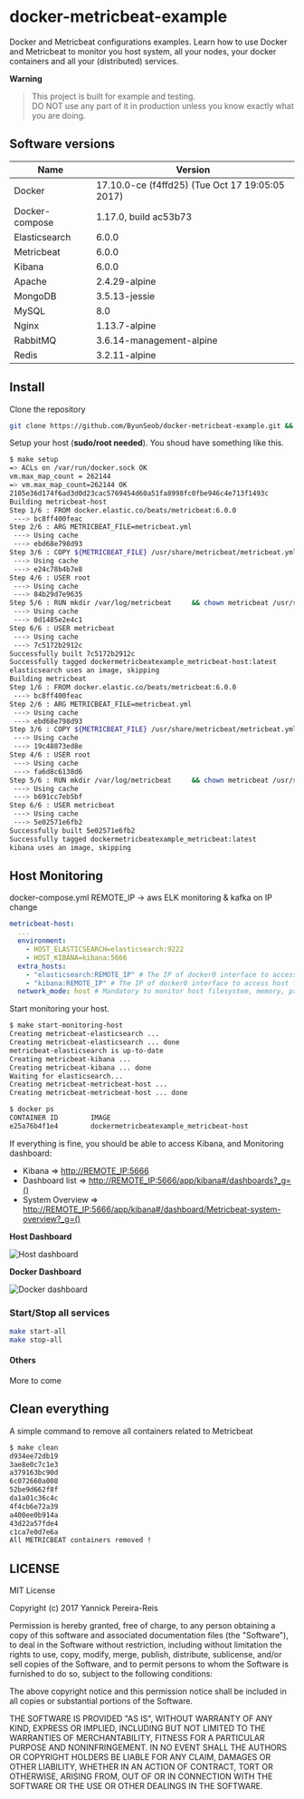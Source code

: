 # docker-metricbeat-example

Docker and Metricbeat configurations examples.
Learn how to use Docker and Metricbeat to monitor you host system, all your nodes, your docker containers and all your (distributed) services.

**Warning**
> This project is built for example and testing.  
> DO NOT use any part of it in production unless you know exactly what you are doing.

## Software versions

| Name  | Version |
| ------------- | ------------- |
| Docker  | 17.10.0-ce (f4ffd25) (Tue Oct 17 19:05:05 2017)  |
| Docker-compose  | 1.17.0, build ac53b73 |
| Elasticsearch  | 6.0.0 |
| Metricbeat  | 6.0.0 |
| Kibana  | 6.0.0 |
| Apache | 2.4.29-alpine |
| MongoDB | 3.5.13-jessie |
| MySQL | 8.0 |
| Nginx | 1.13.7-alpine |
| RabbitMQ | 3.6.14-management-alpine |
| Redis | 3.2.11-alpine |


## Install

Clone the repository

```bash
git clone https://github.com/ByunSeob/docker-metricbeat-example.git && cd docker-metricbeat-example
```

Setup your host (**sudo/root needed**).
You shoud have something like this.

```bash
$ make setup
=> ACLs on /var/run/docker.sock OK
vm.max_map_count = 262144
=> vm.max_map_count=262144 OK
2105e36d174f6ad3d0d23cac5769454d60a51fa8998fc0fbe946c4e713f1493c
Building metricbeat-host
Step 1/6 : FROM docker.elastic.co/beats/metricbeat:6.0.0
 ---> bc8ff400feac
Step 2/6 : ARG METRICBEAT_FILE=metricbeat.yml
 ---> Using cache
 ---> ebd68e798d93
Step 3/6 : COPY ${METRICBEAT_FILE} /usr/share/metricbeat/metricbeat.yml
 ---> Using cache
 ---> e24c78b4b7e8
Step 4/6 : USER root
 ---> Using cache
 ---> 84b29d7e9635
Step 5/6 : RUN mkdir /var/log/metricbeat     && chown metricbeat /usr/share/metricbeat/metricbeat.yml     && chmod go-w /usr/share/metricbeat/metricbeat.yml     && chown metricbeat /var/log/metricbeat
 ---> Using cache
 ---> 0d1485e2e4c1
Step 6/6 : USER metricbeat
 ---> Using cache
 ---> 7c5172b2912c
Successfully built 7c5172b2912c
Successfully tagged dockermetricbeatexample_metricbeat-host:latest
elasticsearch uses an image, skipping
Building metricbeat
Step 1/6 : FROM docker.elastic.co/beats/metricbeat:6.0.0
 ---> bc8ff400feac
Step 2/6 : ARG METRICBEAT_FILE=metricbeat.yml
 ---> Using cache
 ---> ebd68e798d93
Step 3/6 : COPY ${METRICBEAT_FILE} /usr/share/metricbeat/metricbeat.yml
 ---> Using cache
 ---> 19c48873ed8e
Step 4/6 : USER root
 ---> Using cache
 ---> fa6d8c6138d6
Step 5/6 : RUN mkdir /var/log/metricbeat     && chown metricbeat /usr/share/metricbeat/metricbeat.yml     && chmod go-w /usr/share/metricbeat/metricbeat.yml     && chown metricbeat /var/log/metricbeat
 ---> Using cache
 ---> b691cc7eb5bf
Step 6/6 : USER metricbeat
 ---> Using cache
 ---> 5e02571e6fb2
Successfully built 5e02571e6fb2
Successfully tagged dockermetricbeatexample_metricbeat:latest
kibana uses an image, skipping
```

## Host Monitoring

docker-compose.yml 
REMOTE_IP -> aws ELK monitoring & kafka on IP change

```yaml
metricbeat-host:
  ...
  environment:
    - HOST_ELASTICSEARCH=elasticsearch:9222
    - HOST_KIBANA=kibana:5666
  extra_hosts:
    - "elasticsearch:REMOTE_IP" # The IP of docker0 interface to access host from container
    - "kibana:REMOTE_IP" # The IP of docker0 interface to access host from container
  network_mode: host # Mandatory to monitor host filesystem, memory, processes,...
```

Start monitoring your host.

```bash
$ make start-monitoring-host 
Creating metricbeat-elasticsearch ... 
Creating metricbeat-elasticsearch ... done
metricbeat-elasticsearch is up-to-date
Creating metricbeat-kibana ... 
Creating metricbeat-kibana ... done
Waiting for elasticsearch...
Creating metricbeat-metricbeat-host ... 
Creating metricbeat-metricbeat-host ... done
```

```bash
$ docker ps                 
CONTAINER ID        IMAGE                                                 COMMAND                  CREATED             STATUS              PORTS                              NAMES
e25a76b4f1e4        dockermetricbeatexample_metricbeat-host               "/usr/local/bin/do..."   2 minutes ago       Up 2 seconds                                           metricbeat-metricbeat-host
```

If everything is fine, you should be able to access Kibana, and Monitoring dashboard:

* Kibana => [http://REMOTE_IP:5666](http://127.0.0.1:5666/app/kibana)
* Dashboard list => [http://REMOTE_IP:5666/app/kibana#/dashboards?_g=()](http://127.0.0.1:5666/app/kibana#/dashboards?_g=())
* System Overview => [http://REMOTE_IP:5666/app/kibana#/dashboard/Metricbeat-system-overview?_g=()](http://127.0.0.1:5666/app/kibana#/dashboard/Metricbeat-system-overview?_g=())

**Host Dashboard**

![Host dashboard](./img/host.png)

**Docker Dashboard**

![Docker dashboard](./img/docker.png)

### Start/Stop all services

```bash
make start-all
make stop-all
```
#### Others

More to come

## Clean everything

A simple command to remove all containers related to Metricbeat

```bash
$ make clean
d934ee72db19
3ae8e0c7c1e3
a379163bc90d
6c072660a008
52be9d662f8f
da1a01c36c4c
4f4cb6e72a39
a400ee0b914a
43d22a57fde4
c1ca7e0d7e6a
All METRICBEAT containers removed !
```

## LICENSE

MIT License

Copyright (c) 2017 Yannick Pereira-Reis

Permission is hereby granted, free of charge, to any person obtaining a copy
of this software and associated documentation files (the "Software"), to deal
in the Software without restriction, including without limitation the rights
to use, copy, modify, merge, publish, distribute, sublicense, and/or sell
copies of the Software, and to permit persons to whom the Software is
furnished to do so, subject to the following conditions:

The above copyright notice and this permission notice shall be included in all
copies or substantial portions of the Software.

THE SOFTWARE IS PROVIDED "AS IS", WITHOUT WARRANTY OF ANY KIND, EXPRESS OR
IMPLIED, INCLUDING BUT NOT LIMITED TO THE WARRANTIES OF MERCHANTABILITY,
FITNESS FOR A PARTICULAR PURPOSE AND NONINFRINGEMENT. IN NO EVENT SHALL THE
AUTHORS OR COPYRIGHT HOLDERS BE LIABLE FOR ANY CLAIM, DAMAGES OR OTHER
LIABILITY, WHETHER IN AN ACTION OF CONTRACT, TORT OR OTHERWISE, ARISING FROM,
OUT OF OR IN CONNECTION WITH THE SOFTWARE OR THE USE OR OTHER DEALINGS IN THE
SOFTWARE.
